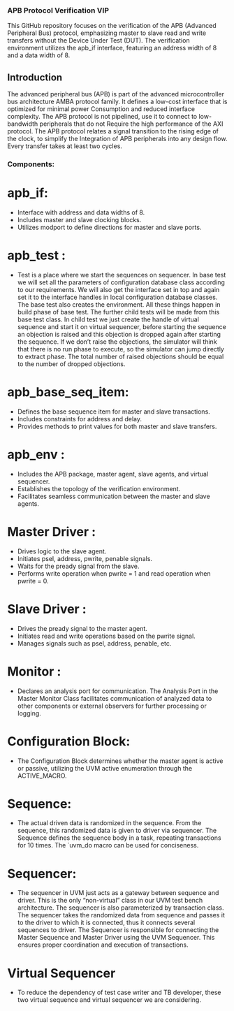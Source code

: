 ### APB Protocol Verification VIP

This GitHub repository focuses on the verification of the APB (Advanced Peripheral Bus) protocol, emphasizing master to slave read and write transfers without the Device Under Test (DUT). The verification environment utilizes the apb_if interface, featuring an address width of 8 and a data width of 8.


## Introduction

The advanced peripheral bus (APB) is part of the advanced microcontroller bus architecture AMBA protocol family. It defines a low-cost interface that is optimized for minimal power Consumption and reduced interface complexity. The APB protocol is not pipelined, use it to connect to low-bandwidth peripherals that do not Require the high performance of the AXI protocol. The APB protocol relates a signal transition to the rising edge of the clock, to simplify the Integration of APB peripherals into any design flow. Every transfer takes at least two cycles.

### Components:

# apb_if:
  - Interface with address and data widths of 8.
  - Includes master and slave clocking blocks.
  - Utilizes modport to define directions for master and slave ports.
    
# apb_test :

- Test is a place where we start the sequences on sequencer. In base test we will set all the parameters of configuration database class according to our requirements. We will also get the interface set in top and again set it to the interface handles in local configuration database classes. The base test also creates the environment. All these things happen in build phase of base test. The further child tests will be made from this base test class. In child test we just create the handle of virtual sequence and start it on virtual sequencer, before starting the sequence an objection is raised and this objection is dropped again after starting the sequence. If we don’t raise the objections, the simulator will think that there is no run phase to execute, so the simulator can jump directly to extract phase. The total number of raised objections should be equal to the number of dropped objections. 

# apb_base_seq_item:
  - Defines the base sequence item for master and slave transactions.
  - Includes constraints for address and delay.
  - Provides methods to print values for both master and slave transfers.

# apb_env :
  - Includes the APB package, master agent, slave agents, and virtual sequencer.
  - Establishes the topology of the verification environment.
  - Facilitates seamless communication between the master and slave agents.

# Master Driver :
  - Drives logic to the slave agent.
  - Initiates psel, address, pwrite, penable signals.
  - Waits for the pready signal from the slave.
  - Performs write operation when pwrite = 1 and read operation when pwrite = 0.

 # Slave Driver :
  - Drives the pready signal to the master agent.
  - Initiates read and write operations based on the pwrite signal.
  - Manages signals such as psel, address, penable, etc.

 # Monitor :
  - Declares an analysis port for communication. The Analysis Port in the Master Monitor Class facilitates communication of analyzed data to other components or external        observers for further processing or logging.

# Configuration Block:

  - The Configuration Block determines whether the master agent is active or passive, utilizing the UVM active enumeration through the ACTIVE_MACRO.

# Sequence:

  - The actual driven data is randomized in the sequence. From the sequence, this randomized data is given to driver via sequencer. The Sequence defines the sequence body in   a task, repeating transactions for 10 times. The `uvm_do macro can be used for conciseness.

# Sequencer:

  - The sequencer in UVM just acts as a gateway between sequence and driver. This is the only “non-virtual” class in our UVM test bench architecture. The sequencer is also parameterized by transaction class. The sequencer takes the randomized data from sequence and passes it to the driver to which it is connected, thus it connects several sequences to driver. The Sequencer is responsible for connecting the Master Sequence and Master Driver using the UVM Sequencer. This ensures proper coordination and execution of transactions.

# Virtual Sequencer
- To reduce the dependency of test case writer and TB developer, these two virtual sequence and virtual sequencer we are considering. 




